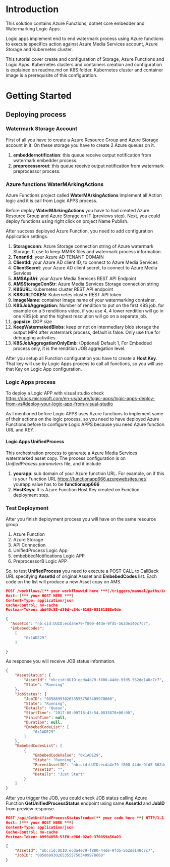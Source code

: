 # Introduction 
This solution contains Azure Functions, dotnet core embedder and Watermarking Logic Apps.

Logic apps implement end to end watermark process using Azure  functions to execute specifics action against Azure Media Services account, Azure Storage and Kubernetes cluster.

This tutorial cover create and configuration of Storage, Azure Functions and Logic Apps. Kubernetes clusters and containers creation and configuration  is explained on readme.md on K8S folder. Kubernetes cluster and container image is a prerequisite  of this configuration.

# Getting Started
## Deploying process
### Watermark Storage Account
First of all you have to create a Azure Resource Group and Azure Storage account in it. On these storage you have to create 2 Azure queues on it.
1. **embeddernotification**: this queue receive output notification from watermark embedder process.
2. **preprocessorout**: this queue receive output notification from watermark preprocessor process.

### Azure functions WaterMArkingActions
Azure Functions project called **WaterMArkingActions** implement all Action logic and it is call from Logic APPS process.

Before deploy **WaterMArkingActions** you have to had created Azure Resource Group and Azure Storage on IT 
(previews step). Next, you could deploy functions using right click on project Name Publish.

After success deployed Azure Function, you need to add configuration Application settings.

1. **Storageconn**: Azure Storage connection string of Azure watermark Storage. It use to keep MMRK files and watermark process information.
2. **TenantId**: your Azure AD TENANT DOMAIN
3. **ClientId**: your Azure AD client ID, to connect to Azure Media Services
4. **ClientSecret**: your Azure AD client secret, to connect to Azure Media Services
5. **AMSApiUri**: your Azure Media Services REST API Endpoint
6. **AMSStorageConStr**: Azure Media Services Storage connection string
7. **K8SURL**: Kubernetes cluster REST API endpoint
8. **K8SURLTOKEN**: Kubernetes cluster REST API token
9. **imageName**: container image name of your watermarking container.
10. **K8SJobAggregation**: Number of rendition to put on the first K8S job. for example on a 5 renditions video, if you use 4, 4 lower rendition will go in one K8S job and the highest resolution will go on a separate job.
11. **gopsize**: GOP size
12. **KeepWatermakedBlobs**: keep or not on intermediary blob storage the output MP4 after watermark process, default is false. Only use true for debugging activities. 
13. **K8SJobAggregationOnlyEmb**: (Optional) Default 1, For Embedded process only, it is the rendition JOB aggregation level.

After you setup all Function configuration you have to create a **Host Key**. That key will use by Logic Apps process to call all functions, so you will use that Key on Logic App configuration. 


### Logic Apps process
To deploy a Logic APP with visual studio check https://docs.microsoft.com/en-us/azure/logic-apps/logic-apps-deploy-from-vs#deploy-your-logic-app-from-visual-studio

As I mentioned before Logic APPS uses Azure functions to implement same of their actions on the logic process, so you need to have deployed Azure Functions before to configure Logic APPS because you need Azure function URL and KEY.


#### Logic Apps UnifiedProcess
This orchestration process to generate a Azure Media Services watermarked asset copy. 
The process configuration is on *UnifiedProcess.parameters* file, and it include
1. **yourapp**: sub domain of your Azure function URL. For example, on if this is your Function URL https://functionapp666.azurewebsites.net/ yourapp value has to be **functionapp666**
2. **HostKeys**: It is Azure Function Host Key created on Function deployment step.


### Test Deployment 
After you finish deployment process you will have on the same resource group

1. Azure Function 
2. Azure Storage 
3. API Connection
4. UnifiedProcess Logic App
5. embebbedNotifications Logic APP
6. PreprocessorB Logic APP

 So, to test **UnifiedProcess** you need to execute a POST CALL to CallBack URL specifying **AssetId** of original Assset and **EmbebedCodes** list. Each code on the list will produce a new Asset copy on AMS.

```json
POST /workflows/[** your workflowwid here ***]/triggers/manual/paths/invoke?api-version=2016-06-01&amp;sp=%2Ftriggers%2Fmanual%2Frun&amp;sv=1.0&amp;sig=[** your sig **] HTTP/1.1
Host: [*** your HOST HERE ***]
Content-Type: application/json
Cache-Control: no-cache
Postman-Token: abd40c58-d30d-c34c-6165-08161868e0de

{
  "AssetId": "nb:cid:UUID:ecda4e79-f800-44de-9fd5-562de140c7c7",
  "EmbebedCodes": 
    [
    	"0x1ADE29"
    ]

}
```
As response you will receive JOB status information.

```json
{
    "AssetStatus": {
        "AssetId": "nb:cid:UUID:ecda4e79-f800-44de-9fd5-562de140c7c7",
        "State": "Running"
    },
    "JobStatus": {
        "JobID": "08586993026535557503409978660",
        "State": "Running",
        "Details": "Queue",
        "StartTime": "2017-08-09T18:43:54.0835878+00:00",
        "FinishTime": null,
        "Duration": null,
        "EmbebedCodeList": [
            "0x1ADE29"
        ]
    },
    "EmbebedCodesList": [
        {
            "EmbebedCodeValue": "0x1ADE29",
            "State": "Running",
            "ParentAssetID": "nb:cid:UUID:ecda4e79-f800-44de-9fd5-562de140c7c7",
            "AssetID": "",
            "Details": "Just Start"
        }
    ]
}
```

After you trigger the JOB, you could check JOB status calling Azure Function **GetUnifiedProcessStatus** endpoint using same **AssetId** and **JobID** from preview response.
```json
POST /api/GetUnifiedProcessStatus?code=[** your code here **] HTTP/1.1
Host: [*** your HOST HERE ***]
Content-Type: application/json
Cache-Control: no-cache
Postman-Token: b9994858-53f0-c98d-02a0-370059a56a03

{
	"AssetId": "nb:cid:UUID:ecda4e79-f800-44de-9fd5-562de140c7c7",
	"JobID": "08586993026535557503409978660"
}
```



